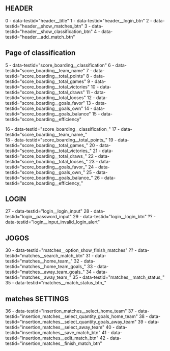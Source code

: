 ## HEADER
0 - data-testid="header__title"
1 - data-testid="header__login_btn"
2 - data-testid="header__show_matches_btn"
3 - data-testid="header__show_classification_btn"
4 - data-testid="header__add_match_btn"

## Page of classification

5 - data-testid="score_boarding__classification"
6 - data-testid="score_boarding__team_name"
7 - data-testid="score_boarding__total_points"
8 - data-testid="score_boarding__total_games"
9 - data-testid="score_boarding__total_victories"
10 - data-testid="score_boarding__total_draws"
11 - data-testid="score_boarding__total_looses"
12 - data-testid="score_boarding__goals_favor"
13 - data-testid="score_boarding__goals_own"
14 - data-testid="score_boarding__goals_balance"
15 - data-testid="score_boarding__efficiency"

16 - data-testid="score_boarding__classification_" 
17 - data-testid="score_boarding__team_name_"  
18 - data-testid="score_boarding__total_points_"
19 - data-testid="score_boarding__total_games_"
20 - data-testid="score_boarding__total_victories_" 
21 - data-testid="score_boarding__total_draws_"
22 - data-testid="score_boarding__total_looses_"
23 - data-testid="score_boarding__goals_favor_"
24 - data-testid="score_boarding__goals_own_"
25 - data-testid="score_boarding__goals_balance_"
26 - data-testid="score_boarding__efficiency_"


## LOGIN

27 - data-testid="login__login_input"
28 - data-testid="login__password_input"
29 - data-testid="login__login_btn"
?? - data-testid="login__input_invalid_login_alert"

## JOGOS

30 - data-testid="matches__option_show_finish_matches"
?? - data-testid="matches__search_match_btn"
31 - data-testid="matches__home_team_"
32 - data-testid="matches__home_team_goals_"
33 - data-testid="matches__away_team_goals_"
34 - data-testid="matches__away_team_"
35 - data-testid="matches__match_status_"
35 - data-testid="matches__match_status_btn_"


## matches SETTINGS

36 - data-testid="insertion_matches__select_home_team"
37 - data-testid="insertion_matches__select_quantity_goals_home_team"
38 - data-testid="insertion_matches__select_quantity_goals_away_team"
39 - data-testid="insertion_matches__select_away_team"
40 - data-testid="insertion_matches__save_match_btn"
41 - data-testid="insertion_matches__edit_match_btn"
42 - data-testid="insertion_matches__finish_match_btn"